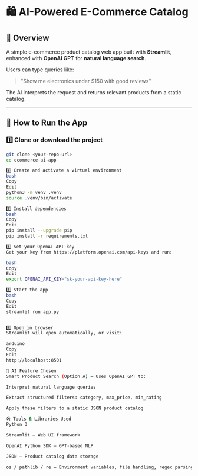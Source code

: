 # 🛍️ AI-Powered E-Commerce Catalog

## 📌 Overview
A simple e-commerce product catalog web app built with **Streamlit**, enhanced with **OpenAI GPT** for **natural language search**.  

Users can type queries like:  
> "Show me electronics under $150 with good reviews"  

The AI interprets the request and returns relevant products from a static catalog.

---

## 🚀 How to Run the App

### 1️⃣ Clone or download the project
```bash
git clone <your-repo-url>
cd ecommerce-ai-app

2️⃣ Create and activate a virtual environment
bash
Copy
Edit
python3 -m venv .venv
source .venv/bin/activate

3️⃣ Install dependencies
bash
Copy
Edit
pip install --upgrade pip
pip install -r requirements.txt

4️⃣ Set your OpenAI API key
Get your key from https://platform.openai.com/api-keys and run:

bash
Copy
Edit
export OPENAI_API_KEY="sk-your-api-key-here"

5️⃣ Start the app
bash
Copy
Edit
streamlit run app.py


6️⃣ Open in browser
Streamlit will open automatically, or visit:

arduino
Copy
Edit
http://localhost:8501

🧠 AI Feature Chosen
Smart Product Search (Option A) – Uses OpenAI GPT to:

Interpret natural language queries

Extract structured filters: category, max_price, min_rating

Apply these filters to a static JSON product catalog

🛠 Tools & Libraries Used
Python 3

Streamlit – Web UI framework

OpenAI Python SDK – GPT-based NLP

JSON – Product catalog data storage

os / pathlib / re – Environment variables, file handling, regex parsing